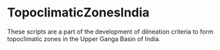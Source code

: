 # TopoclimaticZonesIndia
These scripts are a part of the development of dilneation criteria to form topoclimatic zones in the Upper Ganga Basin of India.

